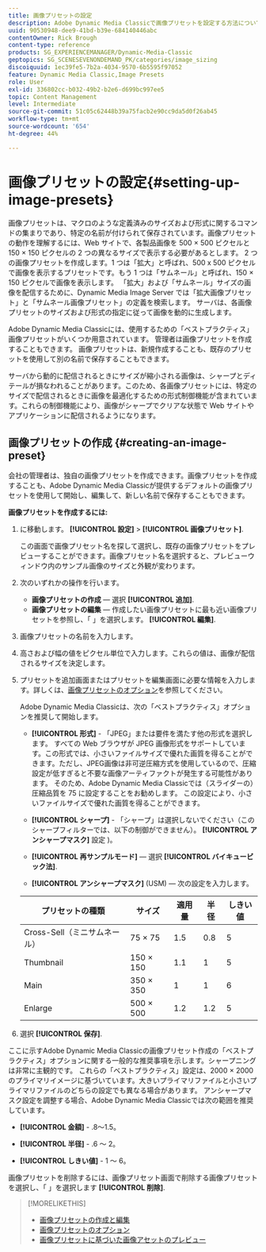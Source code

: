 ```yaml
---
title: 画像プリセットの設定
description: Adobe Dynamic Media Classicで画像プリセットを設定する方法について説明します。
uuid: 90530948-dee9-41bd-b39e-684140446abc
contentOwner: Rick Brough
content-type: reference
products: SG_EXPERIENCEMANAGER/Dynamic-Media-Classic
geptopics: SG_SCENESEVENONDEMAND_PK/categories/image_sizing
discoiquuid: 1ec39fe5-7b2a-4034-9570-6b5595f97052
feature: Dynamic Media Classic,Image Presets
role: User
exl-id: 336802cc-b032-49b2-b2e6-d699bc997ee5
topic: Content Management
level: Intermediate
source-git-commit: 51c05c62448b39a75facb2e90cc9da5d0f26ab45
workflow-type: tm+mt
source-wordcount: '654'
ht-degree: 44%

---
```


# 画像プリセットの設定{#setting-up-image-presets}

画像プリセットは、マクロのような定義済みのサイズおよび形式に関するコマンドの集まりであり、特定の名前が付けられて保存されています。画像プリセットの動作を理解するには、Web サイトで、各製品画像を 500 × 500 ピクセルと 150 × 150 ピクセルの 2 つの異なるサイズで表示する必要があるとします。 2 つの画像プリセットを作成します。1 つは「拡大」と呼ばれ、500 x 500 ピクセルで画像を表示するプリセットです。もう 1 つは「サムネール」と呼ばれ、150 × 150 ピクセルで画像を表示します。 「拡大」および「サムネール」サイズの画像を配信するために、Dynamic Media Image Server では「拡大画像プリセット」と「サムネール画像プリセット」の定義を検索します。 サーバは、各画像プリセットのサイズおよび形式の指定に従って画像を動的に生成します。

Adobe Dynamic Media Classicには、使用するための「ベストプラクティス」画像プリセットがいくつか用意されています。 管理者は画像プリセットを作成することもできます。 画像プリセットは、新規作成することも、既存のプリセットを使用して別の名前で保存することもできます。

サーバから動的に配信されるときにサイズが縮小される画像は、シャープとディテールが損なわれることがあります。このため、各画像プリセットには、特定のサイズで配信されるときに画像を最適化するための形式制御機能が含まれています。これらの制御機能により、画像がシャープでクリアな状態で Web サイトやアプリケーションに配信されるようになります。

## 画像プリセットの作成 {#creating-an-image-preset}

会社の管理者は、独自の画像プリセットを作成できます。画像プリセットを作成することも、Adobe Dynamic Media Classicが提供するデフォルトの画像プリセットを使用して開始し、編集して、新しい名前で保存することもできます。

**画像プリセットを作成するには:**

1. に移動します。 **[!UICONTROL 設定]** > **[!UICONTROL 画像プリセット]**.

   この画面で画像プリセット名を探して選択し、既存の画像プリセットをプレビューすることができます。画像プリセット名を選択すると、プレビューウィンドウ内のサンプル画像のサイズと外観が変わります。

1. 次のいずれかの操作を行います。

   * **画像プリセットの作成**  — 選択 **[!UICONTROL 追加]**.
   * **画像プリセットの編集**  — 作成したい画像プリセットに最も近い画像プリセットを参照し、「 」を選択します。 **[!UICONTROL 編集]**.

1. 画像プリセットの名前を入力します。
1. 高さおよび幅の値をピクセル単位で入力します。これらの値は、画像が配信されるサイズを決定します。
1. プリセットを追加画面またはプリセットを編集画面に必要な情報を入力します。詳しくは、[画像プリセットのオプション](application-setup.md#image_preset_options)を参照してください。

   Adobe Dynamic Media Classicは、次の「ベストプラクティス」オプションを推奨して開始します。

   * **[!UICONTROL 形式]** - 「JPEG」または要件を満たす他の形式を選択します。 すべての Web ブラウザが JPEG 画像形式をサポートしています。この形式では、小さいファイルサイズで優れた画質を得ることができます。ただし、JPEG画像は非可逆圧縮方式を使用しているので、圧縮設定が低すぎると不要な画像アーティファクトが発生する可能性があります。 そのため、Adobe Dynamic Media Classicでは（スライダーの）圧縮品質を 75 に設定することをお勧めします。 この設定により、小さいファイルサイズで優れた画質を得ることができます。

   * **[!UICONTROL シャープ]** - 「シャープ」は選択しないでください（このシャープフィルターでは、以下の制御ができません）。 **[!UICONTROL アンシャープマスク]** 設定 )。

   * **[!UICONTROL 再サンプルモード]**  — 選択 **[!UICONTROL バイキュービック法]**.

   * **[!UICONTROL アンシャープマスク]** (USM) — 次の設定を入力します。

   | プリセットの種類 | サイズ | 適用量 | 半径 | しきい値 |
   | --- | --- | --- | --- | --- |
   | Cross-Sell（ミニサムネール） | 75 × 75 | 1.5 | 0.8 | 5 |
   | Thumbnail | 150 × 150 | 1.1 | 1 | 5 |
   | Main | 350 × 350 | 1 | 1 | 6 |
   | Enlarge | 500 × 500 | 1.2 | 1.2 | 5 |

1. 選択 **[!UICONTROL 保存]**.

ここに示すAdobe Dynamic Media Classicの画像プリセット作成の「ベストプラクティス」オプションに関する一般的な推奨事項を示します。シャープニングは非常に主観的です。 これらの「ベストプラクティス」設定は、2000 × 2000 のプライマリイメージに基づいています。大きいプライマリファイルと小さいプライマリファイルのどちらの設定でも異なる場合があります。 アンシャープマスク設定を調整する場合、Adobe Dynamic Media Classicでは次の範囲を推奨しています。

* **[!UICONTROL 金額]** - .8～1.5。

* **[!UICONTROL 半径]** - .6 ～ 2。

* **[!UICONTROL しきい値]** - 1 ～ 6。

画像プリセットを削除するには、画像プリセット画面で削除する画像プリセットを選択し、「 」を選択します **[!UICONTROL 削除]**.

>[!MORELIKETHIS]
>
>* [画像プリセットの作成と編集](application-setup.md#creating_and_editing_image_presets)
>* [画像プリセットのオプション](application-setup.md#image_preset_options)
>* [画像プリセットに基づいた画像アセットのプレビュー](previewing-asset.md#previewing_an_image_asset_based_on_its_image_preset)
